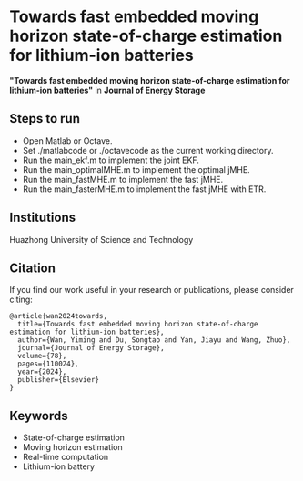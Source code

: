 # Towards fast embedded moving horizon state-of-charge estimation for lithium-ion batteries 
**"Towards fast embedded moving horizon state-of-charge estimation for lithium-ion batteries"** in **Journal of Energy Storage**

## Steps to run
* Open Matlab or Octave.
* Set ./matlabcode or  ./octavecode as the current working directory.
* Run the main_ekf.m to implement the joint EKF.
* Run the main_optimalMHE.m to implement the optimal jMHE.
* Run the main_fastMHE.m to implement the fast jMHE.
* Run the main_fasterMHE.m to implement the fast jMHE with ETR.

## Institutions
Huazhong University of Science and Technology

## Citation
If you find our work useful in your research or publications, please consider citing:
```
@article{wan2024towards,
  title={Towards fast embedded moving horizon state-of-charge estimation for lithium-ion batteries},
  author={Wan, Yiming and Du, Songtao and Yan, Jiayu and Wang, Zhuo},
  journal={Journal of Energy Storage},
  volume={78},
  pages={110024},
  year={2024},
  publisher={Elsevier}
}
```

## Keywords
* State-of-charge estimation
* Moving horizon estimation
* Real-time computation
* Lithium-ion battery
